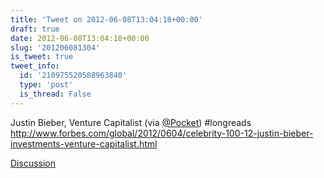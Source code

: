 ```yaml
---
title: 'Tweet on 2012-06-08T13:04:18+00:00'
draft: true
date: 2012-06-08T13:04:18+00:00
slug: '201206081304'
is_tweet: true
tweet_info:
  id: '210975520588963840'
  type: 'post'
  is_thread: False
---
```




Justin Bieber, Venture Capitalist (via [@Pocket](https://x.com/Pocket)) #longreads <http://www.forbes.com/global/2012/0604/celebrity-100-12-justin-bieber-investments-venture-capitalist.html>

[Discussion](https://x.com/sytelus/status/210975520588963840)
